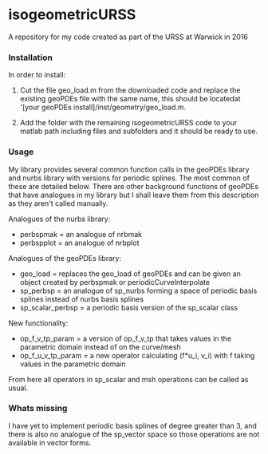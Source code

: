 # isogeometricURSS
A repository for my code created as part of the URSS at Warwick in 2016

### Installation
In order to install: 

1) Cut the file geo_load.m from the downloaded code and replace the existing geoPDEs file with the same name, this should be locatedat '[your geoPDEs install]/inst/geometry/geo_load.m.

2) Add the folder with the remaining isogeometricURSS code to your matlab path including files and subfolders and it should be ready to use.

### Usage
My library provides several common function calls in the geoPDEs library and nurbs library with versions for periodic splines. The most common of these are detailed below. There are other background functions of geoPDEs that have analogues in my library but I shall leave them from this description as they aren't called manually. 

Analogues of the nurbs library:
- perbspmak = an analogue of nrbmak
- perbspplot = an analogue of nrbplot

Analogues of the geoPDEs library:
- geo_load = replaces the geo_load of geoPDEs and can be given an object created by perbspmak or periodicCurveInterpolate
- sp_perbsp = an analogue of sp_nurbs forming a space of periodic basis splines instead of nurbs basis splines
- sp_scalar_perbsp = a periodic basis version of the sp_scalar class

New functionality:
- op_f_v_tp_param = a version of op_f_v_tp that takes values in the parametric domain instead of on the curve/mesh
- op_f_u_v_tp_param = a new operator calculating (f*u_i, v_i) with f taking values in the parametric domain

From here all operators in sp_scalar and msh operations can be called as usual.

### Whats missing
I have yet to implement periodic basis splines of degree greater than 3, and there is also no analogue of the sp_vector space so those operations are not available in vector forms. 
